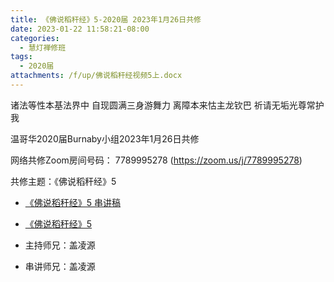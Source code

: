 ```yaml
---
title: 《佛说稻秆经》5-2020届 2023年1月26日共修
date: 2023-01-22 11:58:21-08:00
categories:
  - 慧灯禅修班
tags:
  - 2020届
attachments: /f/up/佛说稻秆经视频5上.docx
---
```

诸法等性本基法界中 自现圆满三身游舞力
离障本来怙主龙钦巴 祈请无垢光尊常护我

温哥华2020届Burnaby小组2023年1月26日共修

网络共修Zoom房间号码： 7789995278 (<https://zoom.us/j/7789995278>)

共修主题：《佛说稻秆经》5

* [《佛说稻秆经》5 串讲稿](/f/up/佛说稻秆经视频5上.docx)
* [《佛说稻秆经》5](https://www.fohuifayu.com/index.php/huideng-jiangtang/jingdian-jiedu/foshuo-daoganjing/1624-p16130)

* 主持师兄：盖凌源
* 串讲师兄：盖凌源